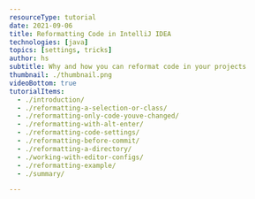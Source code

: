```yaml
---
resourceType: tutorial
date: 2021-09-06
title: Reformatting Code in IntelliJ IDEA
technologies: [java]
topics: [settings, tricks]
author: hs
subtitle: Why and how you can reformat code in your projects
thumbnail: ./thumbnail.png
videoBottom: true
tutorialItems:
  - ./introduction/
  - ./reformatting-a-selection-or-class/
  - ./reformatting-only-code-youve-changed/
  - ./reformatting-with-alt-enter/
  - ./reformatting-code-settings/
  - ./reformatting-before-commit/
  - ./reformatting-a-directory/
  - ./working-with-editor-configs/
  - ./reformatting-example/
  - ./summary/

---
```


